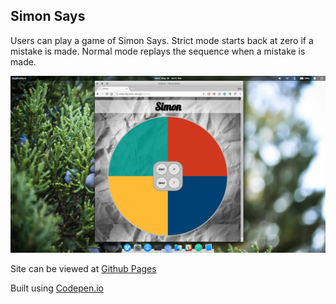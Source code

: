 ## Simon Says

Users can play a game of Simon Says. Strict mode starts back at zero if a mistake is made. Normal mode replays the sequence when a mistake is made.

![screen shot][logo]

[logo]: https://github.com/tylerkkp/simon/blob/master/simon.jpg "screen shot"

Site can be viewed at [Github Pages](https://www.tkkp.dev/simon/)

Built using [Codepen.io](https://codepen.io/tylerkkp/pen/ZoMRYP)



 
